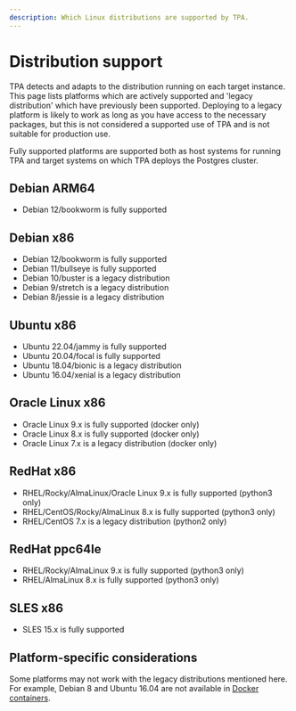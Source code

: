 ```yaml
---
description: Which Linux distributions are supported by TPA.
---
```


# Distribution support

TPA detects and adapts to the distribution running on each target
instance. This page lists platforms which are actively supported and
'legacy distribution' which have previously been supported. Deploying to a
legacy platform is likely to work as long as you have access to the
necessary packages, but this is not considered a supported use of TPA
and is not suitable for production use.

Fully supported platforms are supported both as host systems for running
TPA and target systems on which TPA deploys the Postgres cluster.

## Debian ARM64

* Debian 12/bookworm is fully supported

## Debian x86

* Debian 12/bookworm is fully supported
* Debian 11/bullseye is fully supported
* Debian 10/buster is a legacy distribution
* Debian 9/stretch is a legacy distribution
* Debian 8/jessie is a legacy distribution

## Ubuntu x86

* Ubuntu 22.04/jammy is fully supported
* Ubuntu 20.04/focal is fully supported
* Ubuntu 18.04/bionic is a legacy distribution
* Ubuntu 16.04/xenial is a legacy distribution

## Oracle Linux x86

* Oracle Linux 9.x is fully supported (docker only)
* Oracle Linux 8.x is fully supported (docker only)
* Oracle Linux 7.x is a legacy distribution (docker only)

## RedHat x86

* RHEL/Rocky/AlmaLinux/Oracle Linux 9.x is fully supported (python3 only)
* RHEL/CentOS/Rocky/AlmaLinux 8.x is fully supported (python3 only)
* RHEL/CentOS 7.x is a legacy distribution (python2 only)

## RedHat ppc64le

* RHEL/Rocky/AlmaLinux 9.x is fully supported (python3 only)
* RHEL/AlmaLinux 8.x is fully supported (python3 only)

## SLES x86

* SLES 15.x is fully supported

## Platform-specific considerations

Some platforms may not work with the legacy distributions mentioned here.
For example, Debian 8 and Ubuntu 16.04 are not available in [Docker
containers](platform-docker.md).
